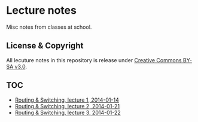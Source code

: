 # Lecture notes #
Misc notes from classes at school.

## License & Copyright #
All lecuture notes in this repository is release under
[Creative Commons BY-SA v3.0](http://creativecommons.org/licenses/by-sa/3.0/).

## TOC ##
* [Routing & Switching, lecture 1, 2014-01-14](https://github.com/jackbenny/lecture-notes/blob/master/RoutingAndSwitching/lecture1.pdf)
* [Routing & Switching, lecture 2, 2014-01-21](https://github.com/jackbenny/lecture-notes/blob/master/RoutingAndSwitching/lecture2.pdf)
* [Routing & Switching, lecture 3, 2014-01-22](https://github.com/jackbenny/lecture-notes/blob/master/RoutingAndSwitching/lecture3.pdf)

